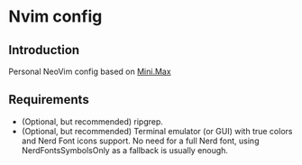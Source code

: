 # Nvim config

## Introduction

Personal NeoVim config based on [Mini.Max](https://github.com/nvim-mini/MiniMax)

## Requirements

- (Optional, but recommended) ripgrep.
- (Optional, but recommended) Terminal emulator (or GUI) with true colors and Nerd Font icons support. No need for a full Nerd font, using NerdFontsSymbolsOnly as a fallback is usually enough.